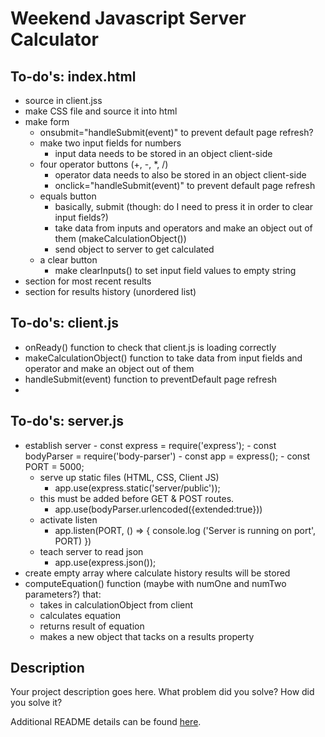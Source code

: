 # Weekend Javascript Server Calculator

## To-do's: index.html
- source in client.jss
- make CSS file and source it into html
- make form 
    - onsubmit="handleSubmit(event)" to prevent default page refresh?
    - make two input fields for numbers
        - input data needs to be stored in an object client-side
    - four operator buttons (+, -, *, /)
        - operator data needs to also be stored in an object client-side
        - onclick="handleSubmit(event)" to prevent default page refresh
    - equals button
        - basically, submit (though: do I need to press it in order to clear input fields?)
        - take data from inputs and operators and make an object out of them (makeCalculationObject())
        - send object to server to get calculated
    - a clear button
        - make clearInputs() to set input field values to empty string
- section for most recent results
- section for results history (unordered list)

## To-do's: client.js
- onReady() function to check that client.js is loading correctly
- makeCalculationObject() function to take data from input fields and operator and make an object out of them
- handleSubmit(event) function to preventDefault page refresh
- 

## To-do's: server.js
- establish server
        - const express = require('express');
        - const bodyParser = require('body-parser')
        - const app = express();
        - const PORT = 5000;
    - serve up static files (HTML, CSS, Client JS)
        - app.use(express.static('server/public'));
    - this must be added before GET & POST routes.
        - app.use(bodyParser.urlencoded({extended:true}))
    - activate listen 
        - app.listen(PORT, () => {
        console.log ('Server is running on port', PORT)
         })
    - teach server to read json
        - app.use(express.json());
- create empty array where calculate history results will be stored
- computeEquation() function (maybe with numOne and numTwo parameters?) that:
    - takes in calculationObject from client
    - calculates equation
    - returns result of equation
    - makes a new object that tacks on a results property

## Description

Your project description goes here. What problem did you solve? How did you solve it?

Additional README details can be found [here](https://github.com/PrimeAcademy/readme-template/blob/master/README.md).
